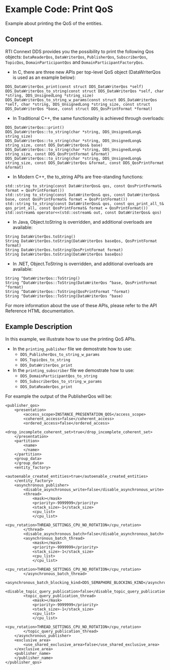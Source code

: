 # Example Code: Print QoS

Example about printing the QoS of the entities.

## Concept

RTI Connext DDS provides you the possibility to print the following Qos objects:
`DataReaderQos`, `DataWriterQos`, `PublisherQos`, `SubscriberQos`, `TopicQos`,
`DomainParticipantQos` and `DomainParticipantFactoryQos`.

 - In C, there are three new APIs per top-level QoS object (DataWriterQos is used as an example below):

```
DDS_DataWriterQos_print(const struct DDS_DataWriterQos *self)
DDS_DataWriterQos_to_string(const struct DDS_DataWriterQos *self, char *string, DDS_UnsignedLong *string_size)
DDS_DataWriterQos_to_string_w_params(const struct DDS_DataWriterQos *self, char *string, DDS_UnsignedLong *string_size, const struct DDS_DataWriterQos *base, const struct DDS_QosPrintFormat *format)
```

 - In Traditional C++, the same functionality is achieved through overloads:

```
DDS_DataWriterQos::print()
DDS_DataWriterQos::to_string(char *string, DDS_UnsignedLong& string_size)
DDS_DataWriterQos::to_string(char *string, DDS_UnsignedLong& string_size, const DDS_DataWriterQos& base)
DDS_DataWriterQos::to_string(char *string, DDS_UnsignedLong& string_size, const DDS_QosPrintFormat &format)
DDS_DataWriterQos::to_string(char *string, DDS_UnsignedLong& string_size, const DDS_DataWriterQos &format, const DDS_QosPrintFormat &format)
```

 - In Modern C++, the to_string APIs are free-standing functions:

```
std::string to_string(const DataWriterQos& qos, const QosPrintFormat& format = QosPrintFormat())
std::string to_string(const DataWriterQos& qos, const DataWriterQos& base, const QosPrintFormat& format = QosPrintFormat())
std::string to_string(const DataWriterQos& qos, const qos_print_all_t& qos_print_all, const QosPrintFormat& format = QosPrintFormat())
std::ostream& operator<<(std::ostream& out, const DataWriterQos& qos)
```

 - In Java, Object.toString is overridden, and additional overloads are available:

```
String DataWriterQos.toString()
String DataWriterQos.toString(DataWriterQos baseQos, QosPrintFormat format)
String DataWriterQos.toString(QosPrintFormat format)
String DataWriterQos.toString(DataWriterQos baseQos)
```

 - In .NET, Object.ToString is overridden, and additional overloads are available:

```
String ^DataWriterQos::ToString()
String ^DataWriterQos::ToString(DataWriterQos ^base, QosPrintFormat ^format)
String ^DataWriterQos::ToString(QosPrintFormat ^format)
String ^DataWriterQos::ToString(DataWriterQos ^base)
```

For more information about the use of these APIs, please refer to the API
Reference HTML documentation.

## Example Description

In this example, we illustrate how to use the printing QoS APIs.
- In the `printing_publisher` file we demostrate how to use:
    - `DDS_PublisherQos_to_string_w_params`
    - `DDS_TopicQos_to_string`
    - `DDS_DataWriterQos_print`
- In the `printing_subscriber` file we demostrate how to use:
    - `DDS_DomainParticipantQos_to_string`
    - `DDS_SubscriberQos_to_string_w_params`
    - `DDS_DataReaderQos_print`

For example the output of the PublisherQos will be:

```
<publisher_qos>
    <presentation>
        <access_scope>INSTANCE_PRESENTATION_QOS</access_scope>
        <coherent_access>false</coherent_access>
        <ordered_access>false</ordered_access>
        <drop_incomplete_coherent_set>true</drop_incomplete_coherent_set>
    </presentation>
    <partition>
        <name>
        </name>
    </partition>
    <group_data>
    </group_data>
    <entity_factory>
        <autoenable_created_entities>true</autoenable_created_entities>
    </entity_factory>
    <asynchronous_publisher>
        <disable_asynchronous_write>false</disable_asynchronous_write>
        <thread>
            <mask></mask>
            <priority>-9999999</priority>
            <stack_size>-1</stack_size>
            <cpu_list>
            </cpu_list>
            <cpu_rotation>THREAD_SETTINGS_CPU_NO_ROTATION</cpu_rotation>
        </thread>
        <disable_asynchronous_batch>false</disable_asynchronous_batch>
        <asynchronous_batch_thread>
            <mask></mask>
            <priority>-9999999</priority>
            <stack_size>-1</stack_size>
            <cpu_list>
            </cpu_list>
            <cpu_rotation>THREAD_SETTINGS_CPU_NO_ROTATION</cpu_rotation>
        </asynchronous_batch_thread>
        <asynchronous_batch_blocking_kind>DDS_SEMAPHORE_BLOCKING_KIND</asynchronous_batch_blocking_kind>
        <disable_topic_query_publication>false</disable_topic_query_publication>
        <topic_query_publication_thread>
            <mask></mask>
            <priority>-9999999</priority>
            <stack_size>-1</stack_size>
            <cpu_list>
            </cpu_list>
            <cpu_rotation>THREAD_SETTINGS_CPU_NO_ROTATION</cpu_rotation>
        </topic_query_publication_thread>
    </asynchronous_publisher>
    <exclusive_area>
        <use_shared_exclusive_area>false</use_shared_exclusive_area>
    </exclusive_area>
    <publisher_name>
    </publisher_name>
</publisher_qos>
```
